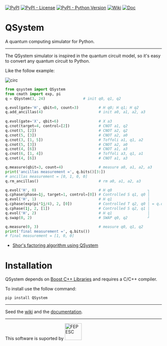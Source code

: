 [![PyPI](https://img.shields.io/pypi/v/qsystem.svg)](https://pypi.org/project/QSystem/)
[![PyPI - License](https://img.shields.io/pypi/l/qsystem.svg?color=brightgree)](https://gitlab.com/evandro-crr/qsystem/blob/master/LICENSE)
[![PyPI - Python Version](https://img.shields.io/pypi/pyversions/qsystem.svg?color=red)](https://www.python.org/)
[![Wiki](https://img.shields.io/badge/wiki-available-sucess.svg)](https://gitlab.com/evandro-crr/qsystem/wikis/home)
[![Doc](https://img.shields.io/badge/doc-available-succes.svg)](https://evandro-crr.gitlab.io/qsystem/index.html)

# QSystem
A quantum computing simulator for Python.

------------------------
The QSystem simulator is inspired in the quantum circuit model, so it's easy to
convert any quantum circuit to  Python.

Like the follow example:

![circ](https://gitlab.com/evandro-crr/qsystem/raw/1.1.0/circ.svg)

```python
from qsystem import QSystem
from cmath import exp, pi
q = QSystem(3, 24)                 # init q0, q1, q2

q.evol(gate='H', qbit=0, count=3)         # H q0; H q1; H q2
q.add_ancillas(4)                         # init a0, a1, a2, a3
          
q.evol(gate='X', qbit=6)                  # X a3
q.cnot(target=4, control=[2])             # CNOT a1, q2
q.cnot(5, [2])                            # CNOT a2, q2
q.cnot(5, [3])                            # CNOT a2, a0
q.cnot(3, [1, 5])                         # Toffoli a1, q1, a2
q.cnot(5, [3])                            # CNOT a2, a0
q.cnot(4, [6])                            # CNOT a1, a3
q.cnot(6, [1, 4])                         # Toffoli a3, q1, a1
q.cnot(4, [6])                            # CNOT a1, a3

q.measure(qbit=3, count=4)                # measure a0, a1, a2, a3
print('ancillas measurement =', q.bits()[3:])
# ancillas measurement = [0, 1, 0, 0]
q.rm_ancillas()                           # rm a0, a1, a2, a3

q.evol('H', 0)                            # H q0                ┐
q.cphase(phase=1j, target=1, control=[0]) # Controlled S q1, q0 │
q.evol('H', 1)                            # H q1                │
q.cphase(exp(pi*1j/4), 2, [0])            # Controlled T q2, q0 │ = q.qft(0, 3)
q.cphase(1j, 2, [1])                      # Controlled S q2, q1 │
q.evol('H', 2)                            # H q1                │
q.swap(0, 2)                              # SWAP q0, q2         ┘

q.measure(0, 3)                           # measure q0, q1, q2
print('final measurement =', q.bits())
# final measurement = [1, 0, 0]
```

* [Shor's factoring algorithm using QSystem](https://nbviewer.jupyter.org/urls/gitlab.com/evandro-crr/qsystem/raw/1.2.x/example/factoring.ipynb)

# Installation
QSystem depends on [Boost C++ Libraries](https://www.boost.org) and requires a 
C/C++ compiler. 

To install use the follow command:
```
pip install QSystem
```
---------------------------
Seed the [wiki](https://gitlab.com/evandro-crr/qsystem/wikis/home) and the
[documentation](https://evandro-crr.gitlab.io/qsystem/index.html).

---------------------------
This software is suported by 
<img src="http://www.fapesc.sc.gov.br/wp-content/uploads/2014/09/logo-Fapesc-fundo-transparente.png"
alt="FEPESC" width="54">
